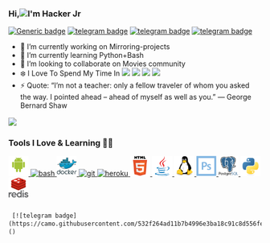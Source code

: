 ### Hi,<img src="https://github.com/svr666/svr666/blob/master/gifs/Hi.gif" width="30px">I'm Hacker Jr

[![Generic badge](https://img.shields.io/badge/REACHME-@-<COLOR>.svg)](https://github.com/Hacker-Jr-TG) [![telegram badge](https://img.shields.io/badge/Telegram-Hacker%20Jr-blue)](https://telegram.dog/Hacker_Jr)  [![telegram badge](https://img.shields.io/badge/TG%20CHANNEL-KERALA%20ROCKERS-blueviolet)](https://telegram.dog/Kerala_rockers)
 [![telegram badge](https://img.shields.io/badge/TG%20Group-KL%20GROUP-orange)](https://telegram.dog/KL_Group1)   

- 🔭 I’m currently working on Mirroring-projects
- 🌱 I’m currently learning Python+Bash
- 👯 I’m looking to collaborate on Movies community
- ❄️ I Love To Spend My Time In <img  src="https://cdn.jsdelivr.net/npm/simple-icons@3.5.0/icons/telegram.svg" width="20px" />   <img src ="https://cdn.jsdelivr.net/npm/simple-icons@3.5.0/icons/github.svg" width="20px" />   <img src="https://cdn.jsdelivr.net/npm/simple-icons@3.5.0/icons/heroku.svg" width="20px" />  <img src="https://cdn.jsdelivr.net/npm/simple-icons@3.5.0/icons/postgresql.svg" width="20px" />
- ⚡ Quote: “I’m not a teacher: only a fellow traveler of whom you asked the way. I pointed ahead – ahead of myself as well as you.” — George Bernard Shaw

<img align="center" src="https://github-readme-stats.vercel.app/api?username=hacker-jr-tg&show_icons=true&theme=radical">

#####

<h3 align="left">Tools I Love & Learning 👨‍💻</h3>
<p align="left"> <a href="https://developer.android.com" target="_blank"> <img src="https://raw.githubusercontent.com/devicons/devicon/master/icons/android/android-original-wordmark.svg" alt="android" width="40" height="40"/> </a> <a href="https://www.gnu.org/software/bash/" target="_blank"> <img src="https://www.vectorlogo.zone/logos/gnu_bash/gnu_bash-icon.svg" alt="bash" width="40" height="40"/> </a> <a href="https://www.docker.com/" target="_blank"> <img src="https://raw.githubusercontent.com/devicons/devicon/master/icons/docker/docker-original-wordmark.svg" alt="docker" width="40" height="40"/> </a> <a href="https://git-scm.com/" target="_blank"> <img src="https://www.vectorlogo.zone/logos/git-scm/git-scm-icon.svg" alt="git" width="40" height="40"/> </a> <a href="https://heroku.com" target="_blank"> <img src="https://www.vectorlogo.zone/logos/heroku/heroku-icon.svg" alt="heroku" width="40" height="40"/> </a> <a href="https://www.w3.org/html/" target="_blank"> <img src="https://raw.githubusercontent.com/devicons/devicon/master/icons/html5/html5-original-wordmark.svg" alt="html5" width="40" height="40"/> </a> <a href="https://www.java.com" target="_blank"> <img src="https://raw.githubusercontent.com/devicons/devicon/master/icons/java/java-original.svg" alt="java" width="40" height="40"/> </a> <a href="https://www.linux.org/" target="_blank"> <img src="https://raw.githubusercontent.com/devicons/devicon/master/icons/linux/linux-original.svg" alt="linux" width="40" height="40"/> </a> <a href="https://www.photoshop.com/en" target="_blank"> <img src="https://raw.githubusercontent.com/devicons/devicon/master/icons/photoshop/photoshop-line.svg" alt="photoshop" width="40" height="40"/> </a> <a href="https://www.postgresql.org" target="_blank"> <img src="https://raw.githubusercontent.com/devicons/devicon/master/icons/postgresql/postgresql-original-wordmark.svg" alt="postgresql" width="40" height="40"/> </a> <a href="https://www.python.org" target="_blank"> <img src="https://raw.githubusercontent.com/devicons/devicon/master/icons/python/python-original.svg" alt="python" width="40" height="40"/> </a> <a href="https://redis.io" target="_blank"> <img src="https://raw.githubusercontent.com/devicons/devicon/master/icons/redis/redis-original-wordmark.svg" alt="redis" width="40" height="40"/> </a> </p>

#####

     [![telegram badge](https://camo.githubusercontent.com/532f264ad11b7b4996e3ba18c91c8d556fe661a9af4ec6ab97ba374791a4623d/68747470733a2f2f696d672e736869656c64732e696f2f62616467652f5448414e4b53253230464f522d5649534954494e47253230e29da42d7265643f7374796c653d666f722d7468652d6261646765266c6f676f3d676974687562)]()

